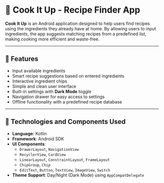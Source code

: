 # 🍳 Cook It Up - Recipe Finder App

**Cook It Up** is an Android application designed to help users find recipes using the ingredients they already have at home. By allowing users to input ingredients, the app suggests matching recipes from a predefined list, making cooking more efficient and waste-free.

---

## 📱 Features

- Input available ingredients
- Smart recipe suggestions based on entered ingredients
- Interactive ingredient chips
- Simple and clean user interface
- Built-in settings with **Dark Mode** toggle
- Navigation drawer for easy access to settings
- Offline functionality with a predefined recipe database

---

## 🧩 Technologies and Components Used

- **Language**: Kotlin
- **Framework**: Android SDK
- **UI Components**:
  - `DrawerLayout`, `NavigationView`
  - `RecyclerView`, `CardView`
  - `LinearLayout`, `ConstraintLayout`, `FrameLayout`
  - `ChipGroup`, `Chip`
  - `EditText`, `Button`, `TextView`, `ImageView`, `Switch`
- **Theme Support**: Day/Night (Dark Mode) using `AppCompatDelegate`
